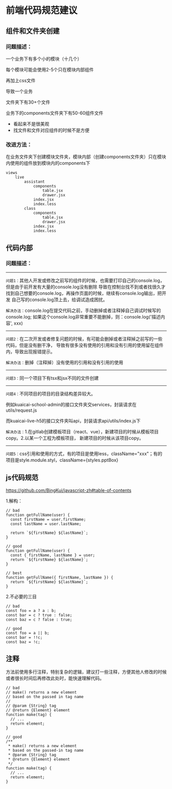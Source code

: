 # 前端代码规范建议

## 组件和文件夹创建
### 问题描述：

一个业务下有多个小的模块（十几个）

每个模块可能会使用2-5个只在模块内部组件

再加上css文件

导致一个业务

文件夹下有30+个文件

业务下的components文件夹下有50-60组件文件

- 看起来不是很美观
- 找文件和文件对应组件的时候不是方便

### 改进方法：

在业务文件夹下创建模块文件夹，模块内部（创建components文件夹）只在模块内使用的组件放到模块内的components下

```
views
    live
        assistant
            components
                table.jsx
                drawer.jsx
            index.jsx
            index.less
        class
            components
                table.jsx
                drawer.jsx
            index.jsx
            index.less
```

## 代码内部
### 问题描述：

----
`问题1：`其他人开发或修改之前写的组件的时候，也需要打印自己的console.log，但是由于前开发有大量的console.log没有删除
导致在控制台找不到或者找很久才找到自己想要的console.log，再操作页面的时候，继续有console.log输出，把开发
自己写的console.log顶上去，给调试造成困扰。

`解决办法：`console.log在提交代码之前，手动删掉或者注释掉自己调试时候写的console.log;
如果这个console.log非常重要不能删掉，则：console.log('描述内容', xxx)

----

`问题2：`在二次开发或者修复问题的时候，有可能会删掉或者注释掉之前写的一些代码，但是没有删干净，
导致有很多没有使用的引用和没有引用的使用留在组件内，导致出现报错提示。

`解决办法：`删掉（注释掉）没有使用的引用和没有引用的使用

----

`问题3：`同一个项目下有tsx和jsx不同的文件创建

----

`问题4：`不同项目的项目的目录结构差异较大。

例如kuaicai-school-admin的接口文件夹交services，封装请求在utils/request.js

而kuaicai-live-h5的接口文件夹叫api，封装请求api/utils/index.js下

`解决办法：`1.在gitlab创建模板项目（react、vue），新建项目的时候从模板项目copy。2.以某一个工程为模板项目，
新建项目的时候从该项目copy。

----

`问题5：`css引用和使用的方式，有的项目是使用less，className="xxx"；有的项目是style.module.styl，className={styles.pptBox}

## js代码规范
https://github.com/BingKui/javascript-zh#table-of-contents

1.解构：
```
// bad
function getFullName(user) {
  const firstName = user.firstName;
  const lastName = user.lastName;

  return `${firstName} ${lastName}`;
}

// good
function getFullName(user) {
  const { firstName, lastName } = user;
  return `${firstName} ${lastName}`;
}

// best
function getFullName({ firstName, lastName }) {
  return `${firstName} ${lastName}`;
}
```
2.不必要的三目
```
// bad
const foo = a ? a : b;
const bar = c ? true : false;
const baz = c ? false : true;

// good
const foo = a || b;
const bar = !!c;
const baz = !c;
```

## 注释
方法前使用多行注释，特别复杂的逻辑，建议打一些注释，方便其他人修改的时候或者很长时间后再修改此处时，能快速理解代码。

```
// bad
// make() returns a new element
// based on the passed in tag name
//
// @param {String} tag
// @return {Element} element
function make(tag) {
  // ...
  return element;
}

// good
/**
 * make() returns a new element
 * based on the passed-in tag name
 * @param {String} tag
 * @return {Element} element
 */
function make(tag) {
  // ...
  return element;
}
```
